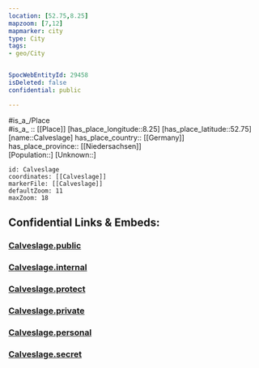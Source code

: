 ```yaml
---
location: [52.75,8.25] 
mapzoom: [7,12] 
mapmarker: city 
type: City
tags:
- geo/City


SpocWebEntityId: 29458
isDeleted: false
confidential: public

---
```

#is_a_/Place  
#is_a_ :: [[Place]] 
[has_place_longitude::8.25] 
[has_place_latitude::52.75] 
[name::Calveslage] 
has_place_country:: [[Germany]]  
has_place_province:: [[Niedersachsen]]  
[Population::] 
[Unknown::] 


```leaflet
id: Calveslage
coordinates: [[Calveslage]] 
markerFile: [[Calveslage]] 
defaultZoom: 11 
maxZoom: 18
```


## Confidential Links & Embeds: 

### [Calveslage.public](/_public/\Earth\Continent\Europe\Europe~Central\Germany\Germany~West\Niedersachsen\counties~Niedersachsen\Vechta\cities~VechtaCalveslage.public.md) 

### [Calveslage.internal](/_internal/\Earth\Continent\Europe\Europe~Central\Germany\Germany~West\Niedersachsen\counties~Niedersachsen\Vechta\cities~VechtaCalveslage.internal.md) 

### [Calveslage.protect](/_protect/\Earth\Continent\Europe\Europe~Central\Germany\Germany~West\Niedersachsen\counties~Niedersachsen\Vechta\cities~VechtaCalveslage.protect.md) 

### [Calveslage.private](/_private/\Earth\Continent\Europe\Europe~Central\Germany\Germany~West\Niedersachsen\counties~Niedersachsen\Vechta\cities~VechtaCalveslage.private.md) 

### [Calveslage.personal](/_personal/\Earth\Continent\Europe\Europe~Central\Germany\Germany~West\Niedersachsen\counties~Niedersachsen\Vechta\cities~VechtaCalveslage.personal.md) 

### [Calveslage.secret](/_secret/\Earth\Continent\Europe\Europe~Central\Germany\Germany~West\Niedersachsen\counties~Niedersachsen\Vechta\cities~VechtaCalveslage.secret.md)


